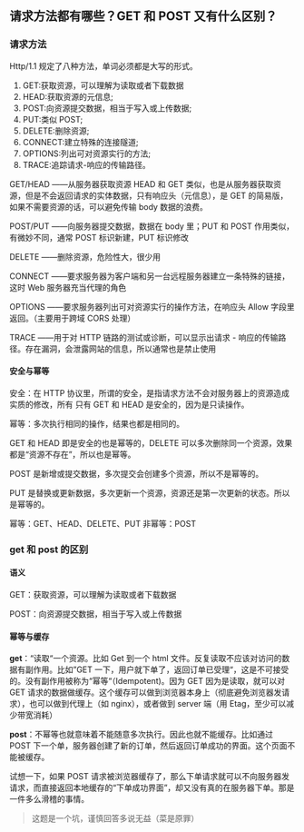 ## 请求方法都有哪些？GET 和 POST 又有什么区别？

### 请求方法

Http/1.1 规定了八种方法，单词必须都是大写的形式。

1. GET:获取资源，可以理解为读取或者下载数据
2. HEAD:获取资源的元信息;
3. POST:向资源提交数据，相当于写入或上传数据;
4. PUT:类似 POST;
5. DELETE:删除资源;
6. CONNECT:建立特殊的连接隧道;
7. OPTIONS:列出可对资源实行的方法;
8. TRACE:追踪请求-响应的传输路径。

GET/HEAD
——从服务器获取资源
HEAD 和 GET 类似，也是从服务器获取资源，但是不会返回请求的实体数据，只有响应头（元信息），是 GET 的简易版，如果不需要资源的话，可以避免传输 body 数据的浪费。

POST/PUT
——向服务器提交数据，数据在 body 里；PUT 和 POST 作用类似，有微妙不同，通常 POST 标识新建，PUT 标识修改

DELETE
——删除资源，危险性大，很少用

CONNECT
——要求服务器为客户端和另一台远程服务器建立一条特殊的链接，这时 Web 服务器充当代理的角色

OPTIONS
——要求服务器列出可对资源实行的操作方法，在响应头 Allow 字段里返回。（主要用于跨域 CORS 处理）

TRACE
——用于对 HTTP 链路的测试或诊断，可以显示出请求 - 响应的传输路径。存在漏洞，会泄露网站的信息，所以通常也是禁止使用

#### 安全与幂等

安全：在 HTTP 协议里，所谓的安全，是指请求方法不会对服务器上的资源造成实质的修改，所有 只有 GET 和 HEAD 是安全的，因为是只读操作。

幂等：多次执行相同的操作，结果也都是相同的。

GET 和 HEAD 即是安全的也是幂等的，DELETE 可以多次删除同一个资源，效果都是“资源不存在”，所以也是幂等。

POST 是新增或提交数据，多次提交会创建多个资源，所以不是幂等的。

PUT 是替换或更新数据，多次更新一个资源，资源还是第一次更新的状态。所以是幂等的。

幂等：GET、HEAD、DELETE、PUT
非幂等：POST

### get 和 post 的区别

#### 语义

GET：获取资源，可以理解为读取或者下载数据

POST：向资源提交数据，相当于写入或上传数据

#### 幂等与缓存

**get**：“读取“一个资源。比如 Get 到一个 html 文件。反复读取不应该对访问的数据有副作用。比如”GET 一下，用户就下单了，返回订单已受理“，这是不可接受的。没有副作用被称为“幂等“（Idempotent)。因为 GET 因为是读取，就可以对 GET 请求的数据做缓存。这个缓存可以做到浏览器本身上（彻底避免浏览器发请求），也可以做到代理上（如 nginx），或者做到 server 端（用 Etag，至少可以减少带宽消耗）

**post**：不幂等也就意味着不能随意多次执行。因此也就不能缓存。比如通过 POST 下一个单，服务器创建了新的订单，然后返回订单成功的界面。这个页面不能被缓存。

试想一下，如果 POST 请求被浏览器缓存了，那么下单请求就可以不向服务器发请求，而直接返回本地缓存的“下单成功界面”，却又没有真的在服务器下单。那是一件多么滑稽的事情。

> 这题是一个坑，谨慎回答多说无益（菜是原罪）
